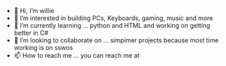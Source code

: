 - 👋 Hi, I’m willie 
- 👀 I’m interested in building PCs, Keyboards, gaming, music and more
- 🌱 I’m currently learning ... python and HTML and working on getting better in C#
- 💞️ I’m looking to collaborate on ... simpimer projects because most time working is on sswos
- 📫 How to reach me ... you can reach me at

<!---
Williepdev/Williepdev is a ✨ special ✨ repository because its `README.md` (this file) appears on your GitHub profile.
You can click the Preview link to take a look at your changes.
--->
